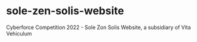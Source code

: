 # sole-zen-solis-website
Cyberforce Competition 2022 - Sole Zon Solis Website, a subsidiary of Vita Vehiculum
